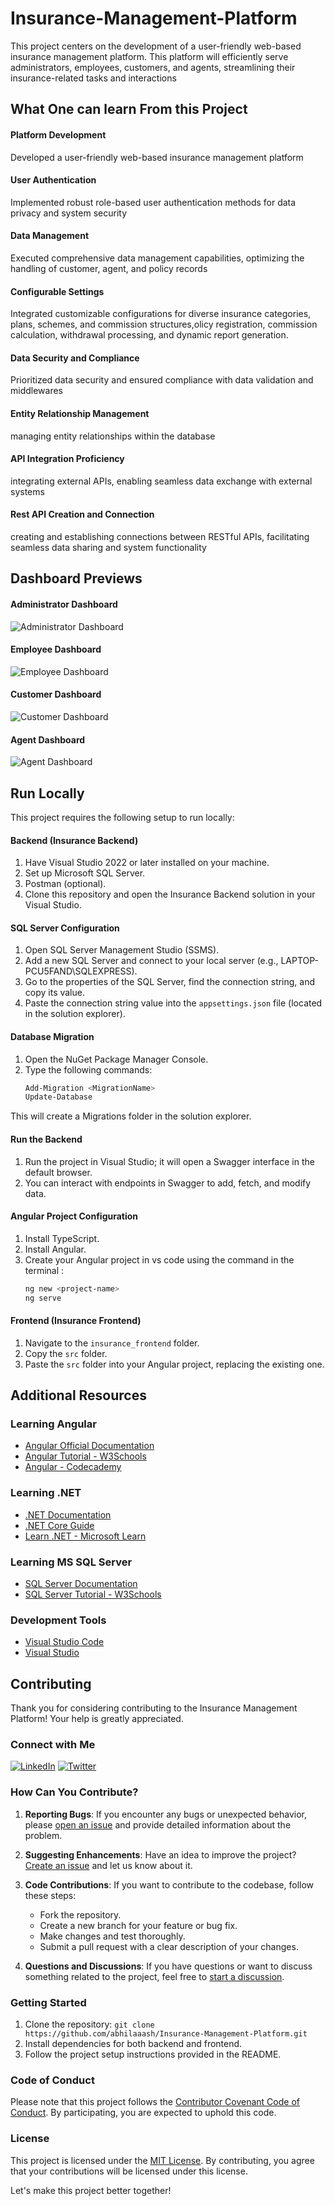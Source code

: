 # Insurance-Management-Platform
This  project centers on the development of a user-friendly web-based insurance management platform. This platform will efficiently serve administrators, employees, customers, and agents, streamlining their insurance-related tasks and interactions


## What One can learn From this Project

#### Platform Development



Developed a user-friendly web-based insurance management platform 

#### User Authentication



Implemented robust role-based user authentication methods for data privacy and system security 

#### Data Management



Executed comprehensive data management capabilities, optimizing the handling of customer, agent, and policy records 

#### Configurable Settings



Integrated customizable configurations for diverse insurance categories, plans, schemes, and commission structures,olicy registration, commission calculation, withdrawal processing, and dynamic report generation. 

#### Data Security and Compliance



Prioritized data security and ensured compliance with data validation and middlewares

#### Entity Relationship Management



 managing entity relationships within the database

#### API Integration Proficiency



integrating external APIs, enabling seamless data exchange with external systems



#### Rest API Creation and Connection



creating and establishing connections between RESTful APIs, facilitating seamless data sharing and system functionality 

## Dashboard Previews

#### Administrator Dashboard

![Administrator Dashboard](Gifs/Admin-ezgif.com-video-to-gif-converter.gif)

#### Employee Dashboard

![Employee Dashboard](Gifs/Employee-ezgif.com-video-to-gif-converter.gif)

#### Customer Dashboard

![Customer Dashboard](Gifs/Customer-ezgif.com-video-to-gif-converter.gif)

#### Agent Dashboard

![Agent Dashboard](Gifs/Agent-ezgif.com-video-to-gif-converter.gif)

## Run Locally

This project requires the following setup to run locally:

#### Backend (Insurance Backend)

1. Have Visual Studio 2022 or later installed on your machine.
2. Set up Microsoft SQL Server.
3. Postman (optional).
4. Clone this repository and open the Insurance Backend solution in your Visual Studio.

#### SQL Server Configuration

1. Open SQL Server Management Studio (SSMS).
2. Add a new SQL Server and connect to your local server (e.g., LAPTOP-PCU5FAND\SQLEXPRESS).
3. Go to the properties of the SQL Server, find the connection string, and copy its value.
4. Paste the connection string value into the `appsettings.json` file (located in the solution explorer).

#### Database Migration

1. Open the NuGet Package Manager Console.
2. Type the following commands:
   ```powershell
   Add-Migration <MigrationName>
   Update-Database
This will create a Migrations folder in the solution explorer.

#### Run the Backend

1. Run the project in Visual Studio; it will open a Swagger interface in the default browser.
2. You can interact with endpoints in Swagger to add, fetch, and modify data.



#### Angular Project Configuration

1. Install TypeScript.
2. Install Angular.
3. Create your Angular project in vs code using the command in the terminal :
   ```bash
   ng new <project-name>
   ng serve
#### Frontend (Insurance Frontend)

1. Navigate to the `insurance_frontend` folder.
2. Copy the `src` folder.
3. Paste the `src` folder into your Angular project, replacing the existing one.
## Additional Resources

### Learning Angular

- [Angular Official Documentation](https://angular.io/docs)
- [Angular Tutorial - W3Schools](https://www.w3schools.com/angular/)
- [Angular - Codecademy](https://www.codecademy.com/learn/learn-angularjs)

### Learning .NET

- [.NET Documentation](https://docs.microsoft.com/en-us/dotnet/)
- [.NET Core Guide](https://docs.microsoft.com/en-us/dotnet/core/)
- [Learn .NET - Microsoft Learn](https://learn.microsoft.com/en-us/dotnet/)

### Learning MS SQL Server

- [SQL Server Documentation](https://docs.microsoft.com/en-us/sql/)
- [SQL Server Tutorial - W3Schools](https://www.w3schools.com/sql/)


### Development Tools

- [Visual Studio Code](https://code.visualstudio.com/)
- [Visual Studio](https://visualstudio.microsoft.com/)

## Contributing

Thank you for considering contributing to the Insurance Management Platform! Your help is greatly appreciated.
### Connect with Me

[![LinkedIn](https://img.shields.io/badge/-LinkedIn-222222?style=flat-square&logo=linkedin&logoColor=white)](https://www.linkedin.com/in/your-linkedin-profile/)
[![Twitter](https://img.shields.io/badge/-Twitter-222222?style=flat-square&logo=twitter&logoColor=white)](https://twitter.com/your-twitter-handle)


### How Can You Contribute?

1. **Reporting Bugs**: If you encounter any bugs or unexpected behavior, please [open an issue](https://github.com/abhilaaash/Insurance-Management-Platform/issues) and provide detailed information about the problem.

2. **Suggesting Enhancements**: Have an idea to improve the project? [Create an issue](https://github.com/abhilaaash/Insurance-Management-Platform/issues) and let us know about it.

3. **Code Contributions**: If you want to contribute to the codebase, follow these steps:
   - Fork the repository.
   - Create a new branch for your feature or bug fix.
   - Make changes and test thoroughly.
   - Submit a pull request with a clear description of your changes.

4. **Questions and Discussions**: If you have questions or want to discuss something related to the project, feel free to [start a discussion](https://github.com/abhilaaash/Insurance-Management-Platform/discussions).

### Getting Started

1. Clone the repository: `git clone https://github.com/abhilaaash/Insurance-Management-Platform.git`
2. Install dependencies for both backend and frontend.
3. Follow the project setup instructions provided in the README.

### Code of Conduct

Please note that this project follows the [Contributor Covenant Code of Conduct](CODE_OF_CONDUCT.md). By participating, you are expected to uphold this code.

### License

This project is licensed under the [MIT License](LICENSE). By contributing, you agree that your contributions will be licensed under this license.

Let's make this project better together!


